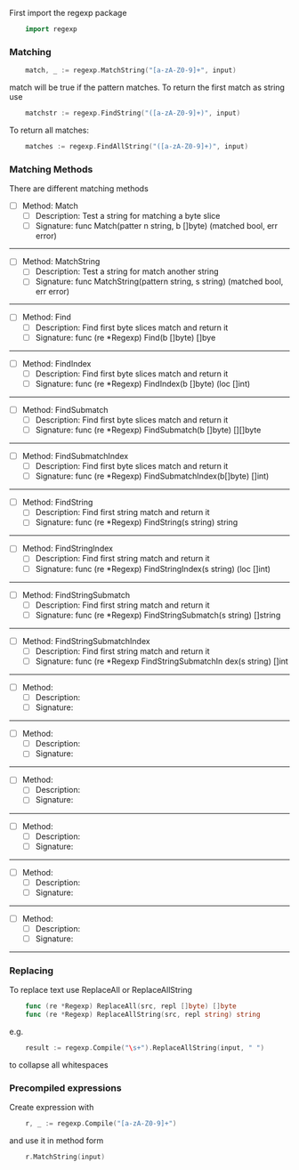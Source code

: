 First import the regexp package
```go
    import regexp
```
### Matching
```go
    match, _ := regexp.MatchString("[a-zA-Z0-9]+", input)
```
match will be true if the pattern matches. To return the first match as
string use
```go
    matchstr := regexp.FindString("([a-zA-Z0-9]+)", input)
```
To return all matches:
```go
    matches := regexp.FindAllString("([a-zA-Z0-9]+)", input)
```
### Matching Methods 

There are different matching methods

- [ ] Method: Match
  - [ ] Description: Test a string for matching a byte slice 
  - [ ] Signature: func Match(patter n string, b []byte) (matched bool, err error)
***
- [ ] Method: MatchString
  - [ ] Description: Test a string for match another string
  - [ ] Signature: func MatchString(pattern string, s string) (matched bool, err error)
***
- [ ] Method: Find
  - [ ] Description: Find first byte slices match and return it
  - [ ] Signature: func (re *Regexp) Find(b []byte) []bye
***
- [ ] Method: FindIndex
  - [ ] Description: Find first byte slices match and return it
  - [ ] Signature: func (re *Regexp) FindIndex(b []byte) (loc []int)
***
- [ ] Method: FindSubmatch
  - [ ] Description: Find first byte slices match and return it
  - [ ] Signature: func (re *Regexp) FindSubmatch(b []byte) [][]byte
***
- [ ] Method: FindSubmatchIndex
  - [ ] Description: Find first byte slices match and return it
  - [ ] Signature: func (re *Regexp) FindSubmatchIndex(b[]byte) []int)
***
- [ ] Method: FindString
  - [ ] Description: Find first string match and return it
  - [ ] Signature: func (re *Regexp) FindString(s string) string
***
- [ ] Method: FindStringIndex
  - [ ] Description: Find first string match and return it
  - [ ] Signature: func (re *Regexp) FindStringIndex(s string) (loc []int)
***
- [ ] Method: FindStringSubmatch
  - [ ] Description: Find first string match and return it
  - [ ] Signature: func (re *Regexp) FindStringSubmatch(s string) []string
***
- [ ] Method: FindStringSubmatchIndex
  - [ ] Description: Find first string match and return it
  - [ ] Signature: func (re *Regexp FindStringSubmatchIn dex(s string) []int
***
- [ ] Method: 
  - [ ] Description:
  - [ ] Signature:
***
- [ ] Method: 
  - [ ] Description:
  - [ ] Signature:
***
- [ ] Method: 
  - [ ] Description:
  - [ ] Signature:
***
- [ ] Method: 
  - [ ] Description:
  - [ ] Signature:
***
- [ ] Method: 
  - [ ] Description:
  - [ ] Signature:
***
- [ ] Method: 
  - [ ] Description:
  - [ ] Signature:
***

### Replacing

To replace text use ReplaceAll or ReplaceAllString
```go
    func (re *Regexp) ReplaceAll(src, repl []byte) []byte
    func (re *Regexp) ReplaceAllString(src, repl string) string
```
e.g.
```go
    result := regexp.Compile("\s+").ReplaceAllString(input, " ")
```
to collapse all whitespaces

### Precompiled expressions

Create expression with
```go
    r, _ := regexp.Compile("[a-zA-Z0-9]+")
```
and use it in method form
```go
    r.MatchString(input)
```

